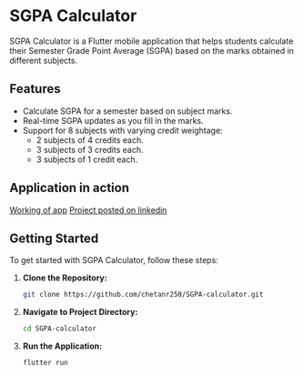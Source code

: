 # SGPA Calculator

SGPA Calculator is a Flutter mobile application that helps students calculate their Semester Grade Point Average (SGPA) based on the marks obtained in different subjects.

## Features

- Calculate SGPA for a semester based on subject marks.
- Real-time SGPA updates as you fill in the marks.
- Support for 8 subjects with varying credit weightage:
  - 2 subjects of 4 credits each.
  - 3 subjects of 3 credits each.
  - 3 subjects of 1 credit each.

## Application in action

[Working of app](DemoappWorking.mp4)
[Project posted on linkedin](https://www.linkedin.com/posts/chetanr25_flutter-sgpacalculator-github-activity-7124068496119906304-KibS?utm_source=share&utm_medium=member_desktop)

## Getting Started

To get started with SGPA Calculator, follow these steps:

1. **Clone the Repository:**

   ```bash
   git clone https://github.com/chetanr250/SGPA-calculator.git
   ```

2. **Navigate to Project Directory:**

   ```bash
   cd SGPA-calculator
   ```

3. **Run the Application:**
   ```bash
   flutter run
   ```
